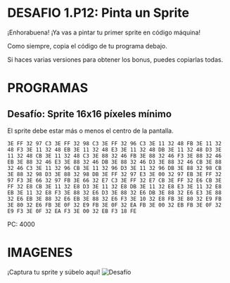 # DESAFIO 1.P12: Pinta un Sprite

¡Enhorabuena! ¡Ya vas a pintar tu primer sprite en código máquina!

Como siempre, copia el código de tu programa debajo. 

Si haces varias versiones para obtener los bonus, puedes copiarlas todas.

# PROGRAMAS

## Desafío: Sprite 16x16 píxeles mínimo
El sprite debe estar más o menos el centro de la pantalla.
```
3E FF 32 97 C3 3E FF 32 98 C3 3E FF 32 96 C3 3E 11 32 48 FB 3E 11 32 48 F3 3E 11 32 48 EB 3E 11 32 48 E3 3E 11 32 48 DB 3E 11 32 48 D3 3E 11 32 48 CB 3E 11 32 48 C3 3E 88 32 46 FB 3E 88 32 46 F3 3E 88 32 46 EB 3E 88 32 46 E3 3E 88 32 46 DB 3E 88 32 46 D3 3E 88 32 46 CB 3E 88 32 46 C3 3E 11 32 96 CB 3E 11 32 96 D3 3E 11 32 96 DB 3E 88 32 98 CB 3E 88 32 98 D3 3E 88 32 98 DB 3E FF 32 97 E3 3E 00 32 97 EB 3E FF 32 97 F3 3E 66 32 97 FB 3E 66 32 E7 C3 3E FF 32 E7 CB 3E FF 32 E6 CB 3E FF 32 E8 CB 3E 11 32 E8 D3 3E 11 32 E8 DB 3E 11 32 E8 E3 3E 11 32 E8 EB 3E 11 32 E8 F3 3E 88 32 E6 D3 3E 88 32 E6 DB 3E 88 32 E6 E3 3E 88 32 E6 EB 3E 88 32 E6 EB 3E 88 32 E6 F3 3E 10 32 E8 FB 3E 80 32 E9 FB 3E 80 32 E6 FB 3E 0F 32 E9 FB 3E 0F 32 EA FB 3E 00 32 EB FB 3E 0F 32 E9 F3 3E 0F 32 EA F3 3E 00 32 EB F3 18 FE
```
PC: 4000

# IMAGENES
¡Captura tu sprite y súbelo aquí!
![Desafío](/tusprite.png)
